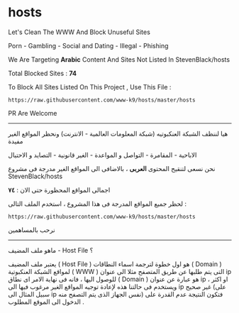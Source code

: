 # hosts

Let's Clean The WWW And Block Unuseful Sites

Porn - Gambling - Social and Dating - Illegal - Phishing

We Are Targeting **Arabic** Content And Sites Not Listed In StevenBlack/hosts

Total Blocked Sites : **74**

To Block All Sites Listed On This Project , Use This File :

```
https://raw.githubusercontent.com/www-k9/hosts/master/hosts
```

PR Are Welcome

------

هيا لننظف الشبكة العنكبوتيه (شبكة المعلومات العالمية - الانترنت) ونحظر المواقع الغير مفيدة

الاباحية - المقامرة - التواصل و المواعدة - الغير قانونية - التصايد و الاحتيال

نحن نسعى لتنقيح المحتوى **العربى** ، بالاضافى الى المواقع الغير مدرجة فى مشروع
StevenBlack/hosts

اجمالى المواقع المحظورة حتى الان : **٧٤**

لحظر جميع المواقع المدرجة فى هذا المشروع ، استخدم الملف التالى :

```
https://raw.githubusercontent.com/www-k9/hosts/master/hosts
```

نرحب بالمساهمين

------

ماهو ملف المضيف - Host File ؟

يعتبر ملف المضيف ( Host File ) هو اول خطوة لترجمة اسماء النطاقات ( Domain ) لمواقع الشبكة العنكبوتية ( WWW ) التى يتم طلبها عن طريق المتصفح مثلا الى عنوان ip للوصول اليها ، فانه فى نهاية الامر اى نطاق ( Domain ) هو عبارة عن عنوان ip او اكثر ،
ويستخدم فى حالتنا هذه لإعادة توجيه المواقع الغير مرغوب فيها الى ip غير صحيح (على سبيل المثال الى ip  نفس الجهاز الذى يتم التصفح منه) فتكون النتيجة عدم القدرة على الدخول الى الموقع المطلوب .
